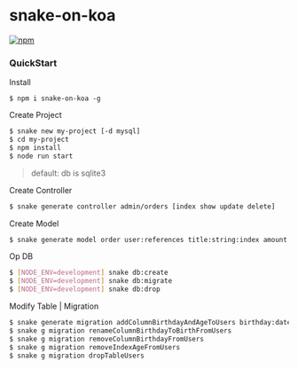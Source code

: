 # snake-on-koa
[![npm](https://img.shields.io/npm/v/snake-on-koa.svg?style=flat-square)](https://www.npmjs.com/package/snake-on-koa)


### QuickStart

Install

```
$ npm i snake-on-koa -g
```

Create Project

```bash
$ snake new my-project [-d mysql]
$ cd my-project
$ npm install
$ node run start
```
> default: db is sqlite3


Create Controller

```bash
$ snake generate controller admin/orders [index show update delete]
```

Create Model

```bash
$ snake generate model order user:references title:string:index amount:decimal
```

Op DB
```bash
$ [NODE_ENV=development] snake db:create
$ [NODE_ENV=development] snake db:migrate
$ [NODE_ENV=development] snake db:drop
```

Modify Table | Migration
```bash
$ snake generate migration addColumnBirthdayAndAgeToUsers birthday:date age:integer:index
$ snake g migration renameColumnBirthdayToBirthFromUsers
$ snake g migration removeColumnBirthdayFromUsers
$ snake g migration removeIndexAgeFromUsers
$ snake g migration dropTableUsers
```



